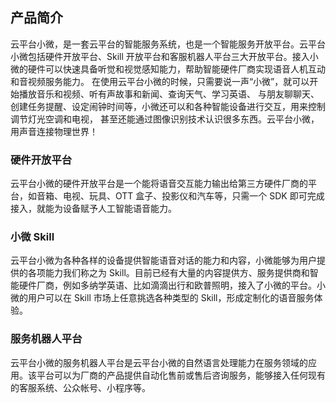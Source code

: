 ## 产品简介
云平台小微，是一套云平台的智能服务系统，也是一个智能服务开放平台。云平台小微包括硬件开放平台、Skill 开放平台和客服机器人平台三大开放平台。接入小微的硬件可以快速具备听觉和视觉感知能力，帮助智能硬件厂商实现语音人机互动和音视频服务能力。
在使用云平台小微的时候，只需要说一声“小微”，就可以开始播放音乐和视频、听有声故事和新闻、查询天气、学习英语、 与朋友聊聊天、创建任务提醒、设定闹钟时间等，小微还可以和各种智能设备进行交互，用来控制调节灯光空调和电视， 甚至还能通过图像识别技术认识很多东西。云平台小微，用声音连接物理世界！

### 硬件开放平台
云平台小微的硬件开放平台是一个能将语音交互能力输出给第三方硬件厂商的平台，如音箱、电视、玩具、OTT 盒子、投影仪和汽车等，只需一个 SDK 即可完成接入，就能为设备赋予人工智能语音能力。

### 小微 Skill
云平台小微为各种各样的设备提供智能语音对话的能力和内容，小微能够为用户提供的各项能力我们称之为 Skill。目前已经有大量的内容提供方、服务提供商和智能硬件厂商，例如多纳学英语、比如滴滴出行和欧普照明，接入了小微的平台。小微的用户可以在 Skill 市场上任意挑选各种类型的 Skill，形成定制化的语音服务体验。

### 服务机器人平台
云平台小微的服务机器人平台是云平台小微的自然语言处理能力在服务领域的应用。该平台可以为厂商的产品提供自动化售前或售后咨询服务，能够接入任何现有的客服系统、公众帐号、小程序等。

